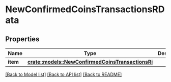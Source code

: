 # NewConfirmedCoinsTransactionsRData

## Properties

Name | Type | Description | Notes
------------ | ------------- | ------------- | -------------
**item** | [**crate::models::NewConfirmedCoinsTransactionsRi**](NewConfirmedCoinsTransactionsRI.md) |  | 

[[Back to Model list]](../README.md#documentation-for-models) [[Back to API list]](../README.md#documentation-for-api-endpoints) [[Back to README]](../README.md)


